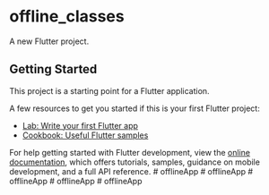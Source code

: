 # offline_classes

A new Flutter project.

## Getting Started

This project is a starting point for a Flutter application.

A few resources to get you started if this is your first Flutter project:

- [Lab: Write your first Flutter app](https://docs.flutter.dev/get-started/codelab)
- [Cookbook: Useful Flutter samples](https://docs.flutter.dev/cookbook)

For help getting started with Flutter development, view the
[online documentation](https://docs.flutter.dev/), which offers tutorials,
samples, guidance on mobile development, and a full API reference.
#   o f f l i n e A p p  
 #   o f f l i n e A p p  
 #   o f f l i n e A p p  
 #   o f f l i n e A p p  
 #   o f f l i n e A p p  
 